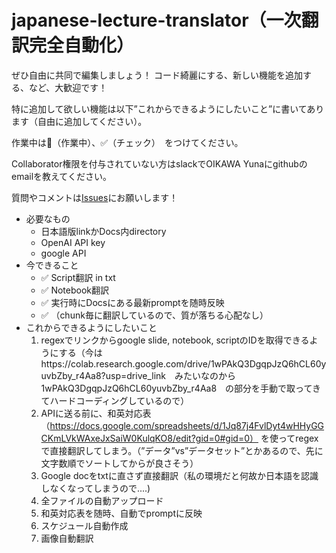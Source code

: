 # japanese-lecture-translator（一次翻訳完全自動化）

ぜひ自由に共同で編集しましょう！
コード綺麗にする、新しい機能を追加する、など、大歓迎です！

特に追加して欲しい機能は以下”これからできるようにしたいこと”に書いてあります（自由に追加してください）。

作業中は🚧（作業中）、✅（チェック）　をつけてください。

Collaborator権限を付与されていない方はslackでOIKAWA Yunaにgithubのemailを教えてください。

質問やコメントは[Issues](https://github.com/yunaoikawa/japanese-lecture-translator/issues)にお願いします！


- 必要なもの
  - 日本語版linkかDocs内directory
  - OpenAI API key
  - google API
- 今できること
  - ✅ Script翻訳 in txt
  - ✅ Notebook翻訳
  - ✅ 実行時にDocsにある最新promptを随時反映
  - ✅ （chunk毎に翻訳しているので、質が落ちる心配なし）
- これからできるようにしたいこと
  1.  regexでリンクからgoogle slide, notebook, scriptのIDを取得できるようにする（今はhttps://colab.research.google.com/drive/1wPAkQ3DgqpJzQ6hCL60yuvbZby_r4Aa8?usp=drive_link　みたいなのから1wPAkQ3DgqpJzQ6hCL60yuvbZby_r4Aa8　の部分を手動で取ってきてハードコーディングしているので）
  2.  APIに送る前に、和英対応表 （https://docs.google.com/spreadsheets/d/1Jq87j4FvlDyt4wHHyGGCKmLVkWAxeJxSaiW0KulqKO8/edit?gid=0#gid=0） を使ってregexで直接翻訳してしまう。（”データ”vs”データセット”とかあるので、先に文字数順でソートしてからが良さそう）
  3.  Google docをtxtに直さず直接翻訳（私の環境だと何故か日本語を認識しなくなってしまうので....)
  4.  全ファイルの自動アップロード
  5.  和英対応表を随時、自動でpromptに反映
  6.  スケジュール自動作成
  7.  画像自動翻訳

